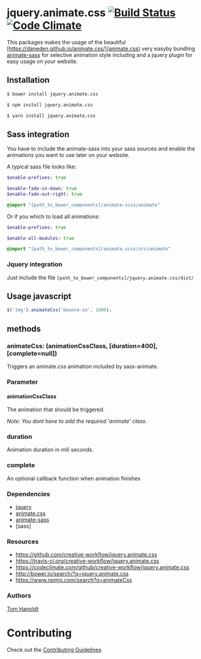 # jquery.animate.css [![Build Status](https://travis-ci.org/creative-workflow/jquery.animate.css.svg?branch=master)](https://travis-ci.org/creative-workflow/jquery.animate.css) [![Code Climate](https://codeclimate.com/github/creative-workflow/jquery.animate.css/badges/gpa.svg)](https://codeclimate.com/github/creative-workflow/jquery.animate.css)

This packages makes the usage of the beautiful [https://daneden.github.io/animate.css/](animate.css) very easyby bundling [animate-sass](https://github.com/tgdev/animate-sass) for selective animation style including and a jquery plugin for easy usage on your website.

## Installation
```bash
$ bower install jquery.animate.css

$ npm install jquery.animate.css  

$ yarn install jquery.animate.css  
```

## Sass integration

You have to include the animate-sass into your sass sources and enable the animations you want to use later on your website.

A typical sass file looks like:
```sass
$enable-prefixes: true

$enable-fade-in-down: true
$enable-fade-out-right: true

@import "[path_to_bower_components]/animate-scss/animate"
```

Or if you which to load all animations:
```sass
$enable-prefixes: true

$enable-all-modules: true

@import "[path_to_bower_components]/animate.scss/src/animate"
```

### Jquery integration

Just include the file `[path_to_bower_components]/jquery.animate.css/dist/`

## Usage javascript
```javascript
$('img').animateCss('bounce-in', 1000);
```


## methods
### animateCss: (animationCssClass, [duration=400], [complete=null])

Triggers an animate.css animation included by sass-animate.

### Parameter
#### animationCssClass
The animation that should be triggered.

_Note: You dont have to add the required 'animate' class._

### duration
Animation duration in mili seconds.

### complete
An optional callback function when animation finishes


### Dependencies
  * [jquery](https://jquery.com)
  * [animate.css](https://github.com/daneden/animate.css/)
  * [animate-sass](https://github.com/tgdev/animate-sass)
  * [sass]

### Resources
  * https://github.com/creative-workflow/jquery.animate.css
  * https://travis-ci.org/creative-workflow/jquery.animate.css
  * https://codeclimate.com/github/creative-workflow/jquery.animate.css
  * http://bower.io/search/?q=jquery.animate.css
  * https://www.npmjs.com/search?q=animateCss

### Authors

  [Tom Hanoldt](https://www.tomhanoldt.info)

# Contributing

Check out the [Contributing Guidelines](CONTRIBUTING.md)
